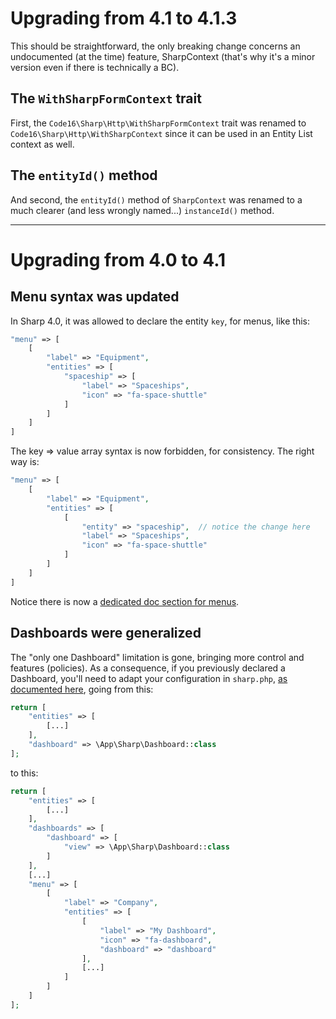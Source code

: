 # Upgrading from 4.1 to 4.1.3

This should be straightforward, the only breaking change concerns an undocumented (at the time) feature, SharpContext (that's why it's a minor version even if there is technically a BC).

## The `WithSharpFormContext` trait

First, the `Code16\Sharp\Http\WithSharpFormContext` trait was renamed to `Code16\Sharp\Http\WithSharpContext` since it can be used in an Entity List context as well.

## The `entityId()` method

And second, the `entityId()` method of `SharpContext` was renamed to a much clearer (and less wrongly named...) `instanceId()` method.

---

# Upgrading from 4.0 to 4.1

## Menu syntax was updated

In Sharp 4.0, it was allowed to declare the entity `key`, for menus, like this:

```php
"menu" => [
    [
        "label" => "Equipment",
        "entities" => [
            "spaceship" => [
                "label" => "Spaceships",
                "icon" => "fa-space-shuttle"
            ]
        ]
    ]
]
```

The key => value array syntax is now forbidden, for consistency. The right way is:

```php
"menu" => [
    [
        "label" => "Equipment",
        "entities" => [
            [
                "entity" => "spaceship",  // notice the change here
                "label" => "Spaceships",
                "icon" => "fa-space-shuttle"
            ]
        ]
    ]
]
```

Notice there is now a [dedicated doc section for menus](../building-menu.md).


## Dashboards were generalized

The "only one Dashboard" limitation is gone, bringing more control and features (policies).
As a consequence, if you previously declared a Dashboard, you'll need to adapt your configuration
in `sharp.php`, [as documented here](../dashboard.md), going from this:

```php
return [
    "entities" => [
        [...]
    ],
    "dashboard" => \App\Sharp\Dashboard::class
];
```

to this:

```php
return [
    "entities" => [
        [...]
    ],
    "dashboards" => [
        "dashboard" => [
            "view" => \App\Sharp\Dashboard::class
        ]
    ],
    [...]
    "menu" => [
        [
            "label" => "Company",
            "entities" => [
                [
                    "label" => "My Dashboard",
                    "icon" => "fa-dashboard",
                    "dashboard" => "dashboard"
                ],
                [...]
            ]
        ]
    ]
];
```